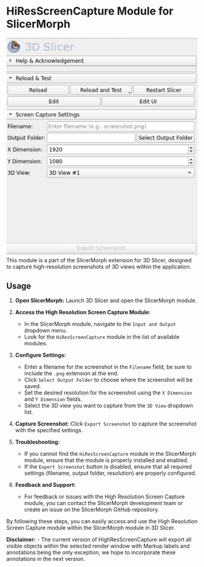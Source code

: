 # HiResScreenCapture Module for SlicerMorph
![HRSCScreenCap.png](HRSCScreenCap.png)
This module is a part of the SlicerMorph extension for 3D Slicer, designed to capture high-resolution screenshots of 3D views within the application.

## Usage

1. **Open SlicerMorph:** Launch 3D Slicer and open the SlicerMorph module.

2. **Access the High Resolution Screen Capture Module:**
   - In the SlicerMorph module, navigate to the `Input and Output` dropdown menu.
   - Look for the `HiResScreenCapture` module in the list of available modules.

3. **Configure Settings:**
   - Enter a filename for the screenshot in the `Filename` field, be sure to include the `.png` extension at the end.
   - Click `Select Output Folder` to choose where the screenshot will be saved.
   - Set the desired resolution for the screenshot using the `X Dimension` and `Y Dimension` fields.
   - Select the 3D view you want to capture from the `3D View` dropdown list.

4. **Capture Screenshot:** Click `Export Screenshot` to capture the screenshot with the specified settings.

5. **Troubleshooting:**
   - If you cannot find the `HiResScreenCapture` module in the SlicerMorph module, ensure that the module is properly installed and enabled.
   - If the `Export Screenshot` button is disabled, ensure that all required settings (filename, output folder, resolution) are properly configured.

6. **Feedback and Support:**
   - For feedback or issues with the High Resolution Screen Capture module, you can contact the SlicerMorph development team or create an issue on the SlicerMorph GitHub repository.

By following these steps, you can easily access and use the High Resolution Screen Capture module within the SlicerMorph module in 3D Slicer.

**Disclaimer:**
    - The current version of HighResScreenCapture will export all visible objects within the selected render window with Markup labels and annotations being the only exception, we hope to incorporate these annotations in the next version.